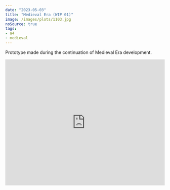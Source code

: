 ```yaml
---
date: "2023-05-03"
title: "Medieval Era (WIP 01)"
image: /images/plots/1103.jpg
noSource: true
tags:
- a4
- medieval
---
```


Prototype made during the continuation of Medieval Era development.

<iframe width="100%" height="400" src="https://www.youtube.com/embed/7TOTpkAaoKg" title="YouTube video player" frameborder="0" allow="accelerometer; autoplay; clipboard-write; encrypted-media; gyroscope; picture-in-picture; web-share" allowfullscreen></iframe>